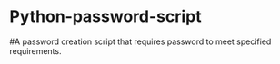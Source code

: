 # Python-password-script
#A password creation script that requires password to meet specified requirements.
